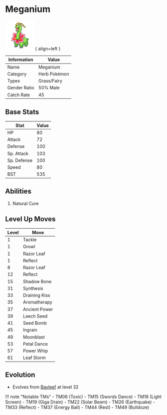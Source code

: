 # Meganium

![Meganium](../images/pokemon/154.png){ align=left }

| Information | Value |
|------------|--------|
| Name | Meganium |
| Category | Herb Pokémon |
| Types | Grass/Fairy |
| Gender Ratio | 50% Male |
| Catch Rate | 45 |

## Base Stats

| Stat | Value |
|------|-------|
| HP | 80 |
| Attack | 72 |
| Defense | 100 |
| Sp. Attack | 103 |
| Sp. Defense | 100 |
| Speed | 80 |
| BST | 535 |

## Abilities
1. Natural Cure

## Level Up Moves
| Level | Move |
|-------|------|
| 1 | Tackle |
| 1 | Growl |
| 1 | Razor Leaf |
| 1 | Reflect |
| 8 | Razor Leaf |
| 12 | Reflect |
| 15 | Shadow Bone |
| 31 | Synthesis |
| 33 | Draining Kiss |
| 35 | Aromatherapy |
| 37 | Ancient Power |
| 39 | Leech Seed |
| 41 | Seed Bomb |
| 45 | Ingrain |
| 49 | Moonblast |
| 53 | Petal Dance |
| 57 | Power Whip |
| 61 | Leaf Storm |

## Evolution
- Evolves from [Bayleef](153-bayleef.md) at level 32

!!! note "Notable TMs"
    - TM06 (Toxic)
    - TM15 (Swords Dance)
    - TM16 (Light Screen)
    - TM19 (Giga Drain)
    - TM22 (Solar Beam)
    - TM26 (Earthquake)
    - TM33 (Reflect)
    - TM37 (Energy Ball)
    - TM44 (Rest)
    - TM49 (Bulldoze)
